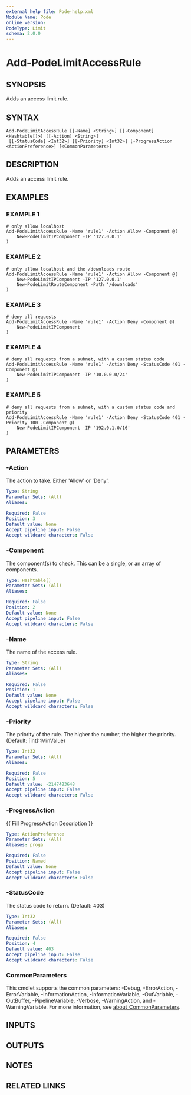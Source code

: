 ```yaml
---
external help file: Pode-help.xml
Module Name: Pode
online version:
PodeType: Limit
schema: 2.0.0
---
```


# Add-PodeLimitAccessRule

## SYNOPSIS
Adds an access limit rule.

## SYNTAX

```
Add-PodeLimitAccessRule [[-Name] <String>] [[-Component] <Hashtable[]>] [[-Action] <String>]
 [[-StatusCode] <Int32>] [[-Priority] <Int32>] [-ProgressAction <ActionPreference>] [<CommonParameters>]
```

## DESCRIPTION
Adds an access limit rule.

## EXAMPLES

### EXAMPLE 1
```
# only allow localhost
Add-PodeLimitAccessRule -Name 'rule1' -Action Allow -Component @(
    New-PodeLimitIPComponent -IP '127.0.0.1'
)
```

### EXAMPLE 2
```
# only allow localhost and the /downloads route
Add-PodeLimitAccessRule -Name 'rule1' -Action Allow -Component @(
    New-PodeLimitIPComponent -IP '127.0.0.1'
    New-PodeLimitRouteComponent -Path '/downloads'
)
```

### EXAMPLE 3
```
# deny all requests
Add-PodeLimitAccessRule -Name 'rule1' -Action Deny -Component @(
    New-PodeLimitIPComponent
)
```

### EXAMPLE 4
```
# deny all requests from a subnet, with a custom status code
Add-PodeLimitAccessRule -Name 'rule1' -Action Deny -StatusCode 401 -Component @(
    New-PodeLimitIPComponent -IP '10.0.0.0/24'
)
```

### EXAMPLE 5
```
# deny all requests from a subnet, with a custom status code and priority
Add-PodeLimitAccessRule -Name 'rule1' -Action Deny -StatusCode 401 -Priority 100 -Component @(
    New-PodeLimitIPComponent -IP '192.0.1.0/16'
)
```

## PARAMETERS

### -Action
The action to take.
Either 'Allow' or 'Deny'.

```yaml
Type: String
Parameter Sets: (All)
Aliases:

Required: False
Position: 3
Default value: None
Accept pipeline input: False
Accept wildcard characters: False
```

### -Component
The component(s) to check.
This can be a single, or an array of components.

```yaml
Type: Hashtable[]
Parameter Sets: (All)
Aliases:

Required: False
Position: 2
Default value: None
Accept pipeline input: False
Accept wildcard characters: False
```

### -Name
The name of the access rule.

```yaml
Type: String
Parameter Sets: (All)
Aliases:

Required: False
Position: 1
Default value: None
Accept pipeline input: False
Accept wildcard characters: False
```

### -Priority
The priority of the rule.
The higher the number, the higher the priority.
(Default: \[int\]::MinValue)

```yaml
Type: Int32
Parameter Sets: (All)
Aliases:

Required: False
Position: 5
Default value: -2147483648
Accept pipeline input: False
Accept wildcard characters: False
```

### -ProgressAction
{{ Fill ProgressAction Description }}

```yaml
Type: ActionPreference
Parameter Sets: (All)
Aliases: proga

Required: False
Position: Named
Default value: None
Accept pipeline input: False
Accept wildcard characters: False
```

### -StatusCode
The status code to return.
(Default: 403)

```yaml
Type: Int32
Parameter Sets: (All)
Aliases:

Required: False
Position: 4
Default value: 403
Accept pipeline input: False
Accept wildcard characters: False
```

### CommonParameters
This cmdlet supports the common parameters: -Debug, -ErrorAction, -ErrorVariable, -InformationAction, -InformationVariable, -OutVariable, -OutBuffer, -PipelineVariable, -Verbose, -WarningAction, and -WarningVariable. For more information, see [about_CommonParameters](http://go.microsoft.com/fwlink/?LinkID=113216).

## INPUTS

## OUTPUTS

## NOTES

## RELATED LINKS
